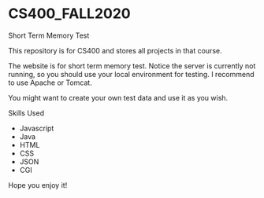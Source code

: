 # CS400_FALL2020
Short Term Memory Test

This repository is for CS400 and stores all projects in that course.

The website is for short term memory test. Notice the server is currently not running, so you should use your local environment for testing. I recommend to use Apache or Tomcat.

You might want to create your own test data and use it as you wish.

Skills Used
* Javascript
* Java
* HTML
* CSS
* JSON
* CGI

Hope you enjoy it!
